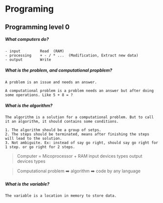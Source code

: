 # Programing

## Programming level 0

##### What computers do?
```
- input         Read  (RAM)
- processing    + - / * ...  (Modification, Extract new data)
- output        Write
```

##### What is the problem, and computational propblem?
```
A problem is an issue and needs an answer.

A computational problem is a problem needs an answer but after doing some operations. Like 5 + 8 = ?
```
##### What is the algorithm?
```
The algorithm is a solution for a computational problem. But to call it an algorithm, it should contains some conditions. 

1. The algorithm should be a group of setps.
2. The steps should be terminated, means after finishing the steps will lead to the solution.
3. Not ambiguite. Ex: instead of say go right, should say go right for 1 step. or go right for 2 steps.
```
> Computer = Micoprocessor + RAM
> input devices types
> output devices types

> Computational problem ➡️ algorithm ➡️ code by any language

##### What is the variable?
```
The variable is a location in memory to store data.
```
